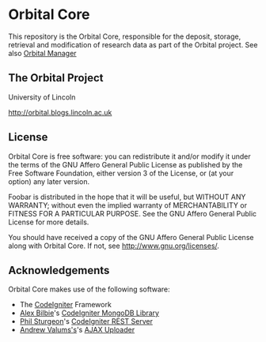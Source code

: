 # Orbital Core

This repository is the Orbital Core, responsible for the deposit, storage, retrieval and modification of research data as part of the Orbital project. See also [Orbital Manager](https://github.com/lncd/Orbital-Manager)

## The Orbital Project

University of Lincoln

http://orbital.blogs.lincoln.ac.uk

## License

Orbital Core is free software: you can redistribute it and/or modify it under the terms of the GNU Affero General Public License as published by the Free Software Foundation, either version 3 of the License, or (at your option) any later version.

Foobar is distributed in the hope that it will be useful, but WITHOUT ANY WARRANTY; without even the implied warranty of MERCHANTABILITY or FITNESS FOR A PARTICULAR PURPOSE. See the GNU Affero General Public License for more details.

You should have received a copy of the GNU Affero General Public License along with Orbital Core. If not, see <http://www.gnu.org/licenses/>.

## Acknowledgements

Orbital Core makes use of the following software:

* The [CodeIgniter](http://codeigniter.com/) Framework
* [Alex Bilbie](http://httpster.org/)'s [CodeIgniter MongoDB Library](https://github.com/alexbilbie/codeigniter-mongodb-library)
* [Phil Sturgeon](http://philsturgeon.co.uk/)'s [CodeIgniter REST Server](https://github.com/philsturgeon/codeigniter-restserver)
* [Andrew Valums's](http://valums.com/)'s [AJAX Uploader](http://valums.com/ajax-upload/)